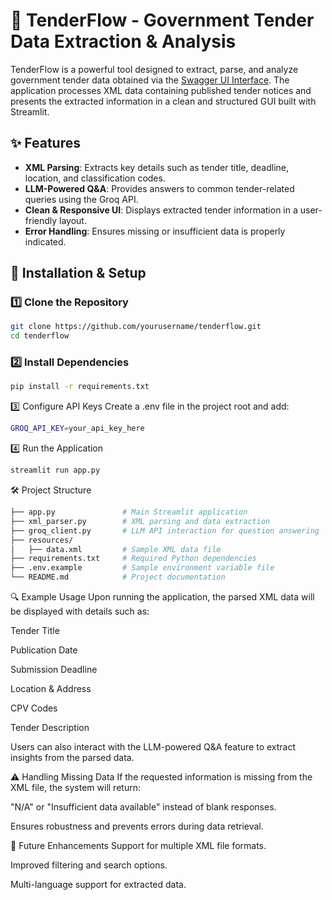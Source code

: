 # 📄 TenderFlow - Government Tender Data Extraction & Analysis

TenderFlow is a powerful tool designed to extract, parse, and analyze government tender data obtained via the [Swagger UI Interface](https://oeffentlichevergabe.de/documentation/swagger-ui/opendata/index.html#/opendata/getExportAsEforms). The application processes XML data containing published tender notices and presents the extracted information in a clean and structured GUI built with Streamlit.

## ✨ Features

- **XML Parsing**: Extracts key details such as tender title, deadline, location, and classification codes.
- **LLM-Powered Q&A**: Provides answers to common tender-related queries using the Groq API.
- **Clean & Responsive UI**: Displays extracted tender information in a user-friendly layout.
- **Error Handling**: Ensures missing or insufficient data is properly indicated.

## 📌 Installation & Setup

### 1️⃣ Clone the Repository
```bash
git clone https://github.com/yourusername/tenderflow.git
cd tenderflow
```

### 2️⃣ Install Dependencies
```bash
pip install -r requirements.txt
```
3️⃣ Configure API Keys
Create a .env file in the project root and add:
```bash
GROQ_API_KEY=your_api_key_here
```
4️⃣ Run the Application
```bash 
streamlit run app.py
```
🛠️ Project Structure
```graphql
├── app.py               # Main Streamlit application
├── xml_parser.py        # XML parsing and data extraction
├── groq_client.py       # LLM API interaction for question answering
├── resources/
│   ├── data.xml         # Sample XML data file
├── requirements.txt     # Required Python dependencies
├── .env.example         # Sample environment variable file
└── README.md            # Project documentation
```
🔍 Example Usage
Upon running the application, the parsed XML data will be displayed with details such as:

Tender Title

Publication Date

Submission Deadline

Location & Address

CPV Codes

Tender Description

Users can also interact with the LLM-powered Q&A feature to extract insights from the parsed data.

⚠️ Handling Missing Data
If the requested information is missing from the XML file, the system will return:

"N/A" or "Insufficient data available" instead of blank responses.

Ensures robustness and prevents errors during data retrieval.

🚀 Future Enhancements
Support for multiple XML file formats.

Improved filtering and search options.

Multi-language support for extracted data.


